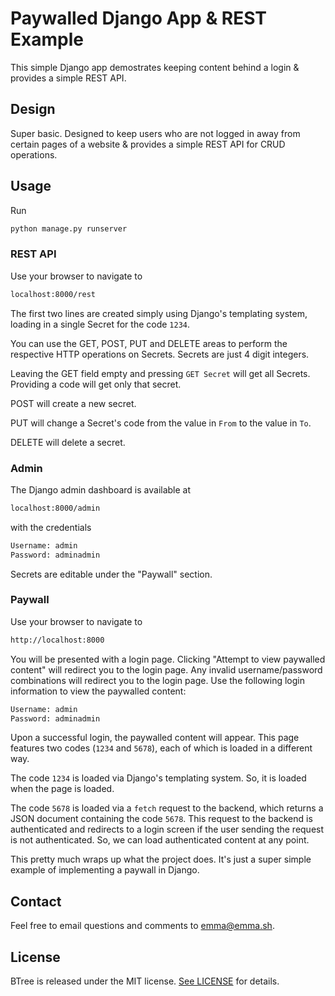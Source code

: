 # Paywalled Django App & REST Example

This simple Django app demostrates keeping content behind a login & provides a simple REST API.

## Design

Super basic. Designed to keep users who are not logged in away from certain pages of a website & provides a simple REST API for CRUD operations.

## Usage

Run

```bash
python manage.py runserver
```

### REST API

Use your browser to navigate to

```bash
localhost:8000/rest
```

The first two lines are created simply using Django's templating system, loading in a single Secret for the code `1234`.

You can use the GET, POST, PUT and DELETE areas to perform the respective HTTP operations on Secrets. Secrets are just 4 digit integers.

Leaving the GET field empty and pressing `GET Secret` will get all Secrets. Providing a code will get only that secret.

POST will create a new secret.

PUT will change a Secret's code from the value in `From` to the value in `To`.

DELETE will delete a secret.

### Admin

The Django admin dashboard is available at

```bash
localhost:8000/admin
```

with the credentials

```bash
Username: admin
Password: adminadmin
```

Secrets are editable under the "Paywall" section.

### Paywall

Use your browser to navigate to

```bash
http://localhost:8000
```

You will be presented with a login page. Clicking "Attempt to view paywalled content" will redirect you to the login page. Any invalid username/password combinations will redirect you to the login page. Use the following login information to view the paywalled content:

```bash
Username: admin
Password: adminadmin
```

Upon a successful login, the paywalled content will appear. This page features two codes (`1234` and `5678`), each of which is loaded in a different way.

The code `1234` is loaded via Django's templating system. So, it is loaded when the page is loaded.

The code `5678` is loaded via a `fetch` request to the backend, which returns a JSON document containing the code `5678`. This request to the backend is authenticated and redirects to a login screen if the user sending the request is not authenticated. So, we can load authenticated content at any point.

This pretty much wraps up what the project does. It's just a super simple example of implementing a paywall in Django.

## Contact

Feel free to email questions and comments to [emma@emma.sh](mailto:emma@emma.sh).

## License

BTree is released under the MIT license. [See LICENSE](https://github.com/emma-foster/DjangoPaywall/blob/master/LICENSE) for details.
